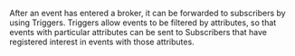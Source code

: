 <!-- Snippet used in the following topics:
- /docs/concepts/eventing-resources/brokers.md
-->

After an event has entered a broker, it can be forwarded to subscribers by using Triggers. Triggers allow events to be filtered by attributes, so that events with particular attributes can be sent to Subscribers that have registered interest in events with those attributes.
